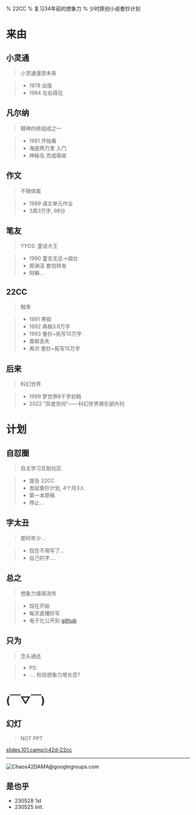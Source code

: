 % 22CC
% 复习34年前的想象力
% 少时原创小说誊抄计划

# 来由


## 小灵通
> 小灵通漫游未来

>- 1978 出版
>- 1984 左右得见

## 凡尔纳
> 精神内核组成之一

>- 1981 开始看
>- 海底两万里 入门
>- 神秘岛 完成吸收

## 作文
> 不限体裁

>- 1989 语文单元作业
>- 3周3万字, 98分

## 笔友
> YYDS: 童话大王

>- 1990 童言无忌->烟台
>- 郑渊洁 套信转发
>- 阿瞬...

## 22CC
> 触发

>- 1991 寒假
>- 1992 再稿3.6万字
>- 1993 誊抄+拓写10万字
>- 普邮丢失
>- 再次 誊抄+拓写15万字

## 后来
> 科幻世界

>- 1999 梦世界8千字初稿
>- 2022 “异度空间”——科幻世界俱乐部内刊

# 计划


## 自怼圈
> 自主学习互助社区

>- 提及 22CC
>- 发起誊抄计划, 4个月3人
>- 第一本原稿
>- 停止...

## 字太丑
> 那时年少...

>- 现在不用写了...
>- 自己的字....

## 总之
> 想象力值得流传

>- 现在开始
>- 每天直播抄写
>- 电子化公开到 [github](https://github.com/OpenBookProjects/22cc)

## 只为
> 念头通达

>- PS:
>- .... 检验想象力增长否?

# (￣▽￣)


## 幻灯
> NOT PPT

[slides.101.camp/c42d-22cc](https://slides.101.camp/c42d-22cc.html)


-------

![Chaos**42**DAMA@**g**oo**g**le**g**roup**s**.com](http://org.up.zoomquiet.top/omc/res/KEEP/kcn_ask-dama.jpg!/fh/420)

## 是也乎


- 230528 1st
- 230525 init.


